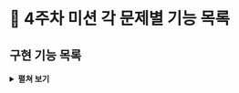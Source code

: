 # :pushpin: 4주차 미션 각 문제별 기능 목록

## 구현 기능 목록
<details>
<summary><b>펼쳐 보기</b></summary>
<div markdown="1">

### 입력
- [ ] 다리길이 숫자로 입력받기
> - [ ] 3이상 20 이하의 숫자 입력 받기
> - [ ] 다리를 생성할 때 위 칸과 아래 칸 중 건널 수 있는 칸은 0과 1 중 무작위 값을 이용해서 정한다
> - [ ] 위 칸을 건널 수 있는 경우 U, 아래 칸을 건널 수 있는 경우 D값으로 나타낸다.
> - [ ] 무작위 값이 0인 경우 아래 칸, 1인 경우 위 칸이 건널 수 있는 칸이 된다.

- [ ] 다리 생성 시 플레이어가 이동 할 칸 선택
> - [ ] 위칸은 U, 아래칸은 D로 입력 받기 (대문자) 
> - [ ] 이동한 칸 건널 수 있는 여부 `O` 또는 `X`로  표시하기

- [ ] 다리 건너다 실패 시 재시작 / 종료 메세지 받기(R : 재시작 / Q : 종료)
> - [ ] 재시작 시 처음 만든 다리 재사용
> - [ ] 총 시도 횟수는 첫 시도 포함 해 게임 종료 할 때까지 시도한 횟수


- [ ] 예외처리
> - [ ] 다리 생성 시 3~20 값 이외의 값 예외 처리
> - [ ] 라운드 마다 이동할 칸 입력 받을 시 U,D 이외의 값 예외 처리
> - [ ] 게임 실패 시 R, Q 이외의 값 예외처리
> - [ ] 사용자가 잘못된 값 입력 경우 `IllegalArgumentException` 발생 시키기
> - [ ] "[ERROR]"로 시작하는 에러 메시지를 출력 후 그 부분부터 입력 다시 입력 받기


### 출력


### 프로세스 진행




</div>
</details>